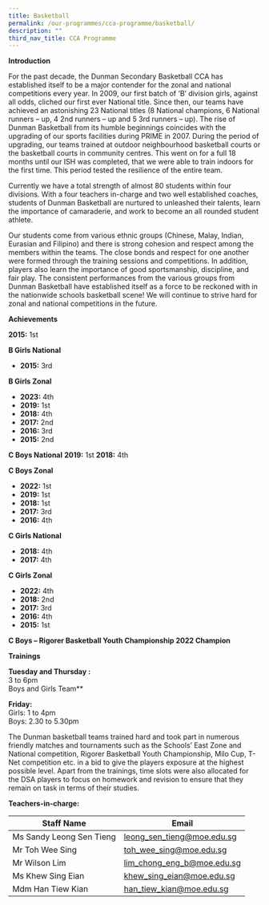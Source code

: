 ```yaml
---
title: Basketball
permalink: /our-programmes/cca-programme/basketball/
description: ""
third_nav_title: CCA Programme
---
```

**Introduction**

For the past decade, the Dunman Secondary Basketball CCA has established itself to be a major contender for the zonal and national competitions every year. In 2009, our first batch of ‘B’ division girls, against all odds, cliched our first ever National title. Since then, our teams have achieved an astonishing 23 National titles (8 National champions, 6 National runners – up, 4 2nd runners – up and 5 3rd runners – up).
The rise of Dunman Basketball from its humble beginnings coincides with the upgrading of our sports facilities during PRIME in 2007. During the period of upgrading, our teams trained at outdoor neighbourhood basketball courts or the basketball courts in community centres. This went on for a full 18 months until our ISH was completed, that we were able to train indoors for the first time. This period tested the resilience of the entire team.

Currently we have a total strength of almost 80 students within four divisions. With a four teachers in-charge and two well established coaches, students of Dunman Basketball are nurtured to unleashed their talents, learn the importance of camaraderie, and work to become an all rounded student athlete.

Our students come from various ethnic groups (Chinese, Malay, Indian, Eurasian and Filipino) and there is strong cohesion and respect among the members within the teams. The close bonds and respect for one another were formed through the training sessions and competitions. In addition, players also learn the importance of good sportsmanship, discipline, and fair play.
The consistent performances from the various groups from Dunman Basketball have established itself as a force to be reckoned with in the nationwide schools basketball scene! We will continue to strive hard for zonal and national competitions in the future.

**Achievements**

**2015:** 1st

**B Girls National**
* **2015:** 3rd

**B Girls Zonal**
* **2023:** 4th
* **2019:** 1st
* **2018:** 4th
* **2017:** 2nd
* **2016:** 3rd
* **2015:** 2nd

**C Boys National**
**2019:** 1st
**2018:** 4th

**C Boys Zonal**
* **2022:** 1st
* **2019:** 1st
* **2018:** 1st
* **2017:** 3rd
* **2016:** 4th

**C Girls National**
* **2018:** 4th
* **2017:** 4th

**C Girls Zonal**
* **2022:** 4th
* **2018:** 2nd
* **2017:** 3rd
* **2016:** 4th
* **2015:** 1st

**C Boys – Rigorer Basketball Youth Championship 2022 
Champion**

**Trainings**

**Tuesday and Thursday :** <br>
3 to 6pm <br>
Boys and Girls Team**

<b>Friday: </b><br>
Girls: 1 to 4pm <br>
Boys: 2.30 to 5.30pm


The Dunman basketball teams trained hard and took part in numerous friendly matches and tournaments such as the Schools’ East Zone and National competition, Rigorer Basketball Youth Championship, Milo Cup, T-Net competition etc. in a bid to give the players exposure at the highest possible level.
Apart from the trainings, time slots were also allocated for the DSA players to focus on homework and revision to ensure that they remain on task in terms of their studies.

**Teachers-in-charge:**


|  Staff Name| Email
| -------- | -------- 
| Ms Sandy Leong Sen Tieng   | leong_sen_tieng@moe.edu.sg
| Mr Toh Wee Sing   |  toh_wee_sing@moe.edu.sg 
| Mr Wilson Lim   |   lim_chong_eng_b@moe.edu.sg 
Ms Khew Sing Eian | khew_sing_eian@moe.edu.sg 
 Mdm Han Tiew Kian | han_tiew_kian@moe.edu.sg